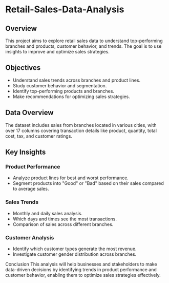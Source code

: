 # Retail-Sales-Data-Analysis

## Overview

This project aims to explore retail sales data to understand top-performing branches and products, customer behavior, and trends. 
The goal is to use insights to improve and optimize sales strategies. 

## Objectives

- Understand sales trends across branches and product lines.
- Study customer behavior and segmentation.
- Identify top-performing products and branches.
- Make recommendations for optimizing sales strategies.

## Data Overview

The dataset includes sales from branches located in various cities, with over 17 columns covering transaction details like product, quantity, total cost, tax, and customer ratings.

## Key Insights

### Product Performance
- Analyze product lines for best and worst performance.
- Segment products into "Good" or "Bad" based on their sales compared to average sales.

### Sales Trends
- Monthly and daily sales analysis.
- Which days and times see the most transactions.
- Comparison of sales across different branches.

### Customer Analysis
- Identify which customer types generate the most revenue.
- Investigate customer gender distribution across branches.

Conclusion
This analysis will help businesses and stakeholders to make data-driven decisions by identifying trends in product performance and customer behavior, enabling them to optimize sales strategies effectively.
